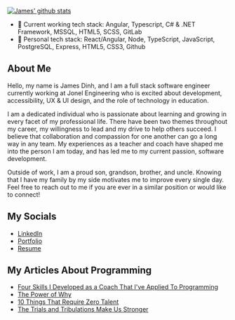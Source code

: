 [![James' github stats](https://github-readme-stats.vercel.app/api?username=jdinh8124&count_private=true&show_icons=true&theme=synthwave&hide=stars,issues,contribs)](https://github.com/jdinh8124)

- 🧱 Current working tech stack: Angular, Typescript, C# & .NET Framework, MSSQL, HTML5, SCSS, GitLab
- 🌱 Personal tech stack: React/Angular, Node, TypeScript, JavaScript, PostgreSQL, Express, HTML5, CSS3, Github

## About Me
Hello, my name is James Dinh, and I am a full stack software engineer currently working at Jonel Engineering who is excited about development, accessibility, UX & UI design, and the role of technology in education.

I am a dedicated individual who is passionate about learning and growing in every facet of my professional life. There have been two themes throughout my career, my willingness to lead and my drive to help others succeed. I believe that collaboration and compassion for one another can go a long way in any team. My experiences as a teacher and coach have shaped me into the person I am today, and has led me to my current passion, software development.

Outside of work, I am a proud son, grandson, brother, and uncle. Knowing that I have my family by my side motivates me to improve every single day. Feel free to reach out to me if you are ever in a similar position or would like to connect! 

## My Socials
- [LinkedIn](https://www.linkedin.com/in/jdinh8124/)
- [Portfolio](https://jamestdinh.com/)
- [Resume](https://drive.google.com/file/d/180cDeqpJ8Eum39jrIuS5BJnU8MTjlDgr/view)

## My Articles About Programming
- [Four Skills I Developed as a Coach That I've Applied To Programming](https://www.linkedin.com/pulse/four-skills-i-developed-coach-ive-applied-programming-james-dinh/)
- [The Power of Why](https://www.linkedin.com/pulse/power-why-james-dinh/)
- [10 Things That Require Zero Talent](https://www.linkedin.com/feed/update/urn:li:activity:6635591280305025024/)
- [The Trials and Tribulations Make Us Stronger](https://www.linkedin.com/posts/jdinh8124_things-that-happened-to-me-during-my-job-activity-6669713512278970368-B3Uv)

